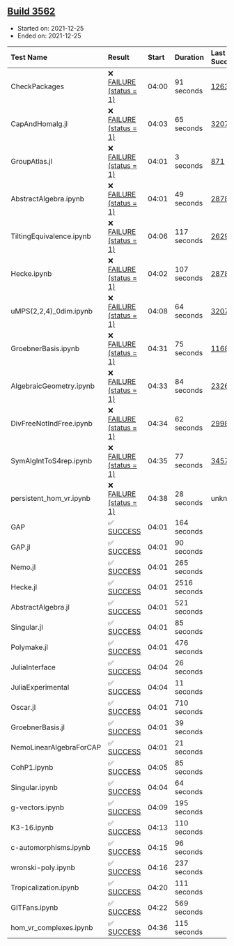 ## [Build 3562](https://oscarci.mathematik.uni-kl.de/job/oscar-stable/3562/)

* Started on: 2021-12-25
* Ended on: 2021-12-25

| Test Name    | Result | Start | Duration | Last Success | First Failure |
|:-------------|:-------|:------|:---------|:-------------|:--------------|
| CheckPackages | ❌ [FAILURE (status = 1)](https://oscarci.mathematik.uni-kl.de/job/oscar-stable/3562/artifact/logs/build-3562/CheckPackages.log) | 04:00 | 91 seconds | [1263](https://oscarci.mathematik.uni-kl.de/job/oscar-stable/1263/) | [1264](https://oscarci.mathematik.uni-kl.de/job/oscar-stable/1264/) |
| CapAndHomalg.jl | ❌ [FAILURE (status = 1)](https://oscarci.mathematik.uni-kl.de/job/oscar-stable/3562/artifact/logs/build-3562/CapAndHomalg.jl.log) | 04:03 | 65 seconds | [3207](https://oscarci.mathematik.uni-kl.de/job/oscar-stable/3207/) | [3208](https://oscarci.mathematik.uni-kl.de/job/oscar-stable/3208/) |
| GroupAtlas.jl | ❌ [FAILURE (status = 1)](https://oscarci.mathematik.uni-kl.de/job/oscar-stable/3562/artifact/logs/build-3562/GroupAtlas.jl.log) | 04:01 | 3 seconds | [871](https://oscarci.mathematik.uni-kl.de/job/oscar-stable/871/) | [872](https://oscarci.mathematik.uni-kl.de/job/oscar-stable/872/) |
| AbstractAlgebra.ipynb | ❌ [FAILURE (status = 1)](https://oscarci.mathematik.uni-kl.de/job/oscar-stable/3562/artifact/logs/build-3562/AbstractAlgebra.ipynb.log) | 04:01 | 49 seconds | [2878](https://oscarci.mathematik.uni-kl.de/job/oscar-stable/2878/) | [2879](https://oscarci.mathematik.uni-kl.de/job/oscar-stable/2879/) |
| TiltingEquivalence.ipynb | ❌ [FAILURE (status = 1)](https://oscarci.mathematik.uni-kl.de/job/oscar-stable/3562/artifact/logs/build-3562/TiltingEquivalence.ipynb.log) | 04:06 | 117 seconds | [2629](https://oscarci.mathematik.uni-kl.de/job/oscar-stable/2629/) | [2630](https://oscarci.mathematik.uni-kl.de/job/oscar-stable/2630/) |
| Hecke.ipynb | ❌ [FAILURE (status = 1)](https://oscarci.mathematik.uni-kl.de/job/oscar-stable/3562/artifact/logs/build-3562/Hecke.ipynb.log) | 04:02 | 107 seconds | [2878](https://oscarci.mathematik.uni-kl.de/job/oscar-stable/2878/) | [2879](https://oscarci.mathematik.uni-kl.de/job/oscar-stable/2879/) |
| uMPS(2,2,4)_0dim.ipynb | ❌ [FAILURE (status = 1)](https://oscarci.mathematik.uni-kl.de/job/oscar-stable/3562/artifact/logs/build-3562/uMPS-2-2-4-_0dim.ipynb.log) | 04:08 | 64 seconds | [3207](https://oscarci.mathematik.uni-kl.de/job/oscar-stable/3207/) | [3208](https://oscarci.mathematik.uni-kl.de/job/oscar-stable/3208/) |
| GroebnerBasis.ipynb | ❌ [FAILURE (status = 1)](https://oscarci.mathematik.uni-kl.de/job/oscar-stable/3562/artifact/logs/build-3562/GroebnerBasis.ipynb.log) | 04:31 | 75 seconds | [1168](https://oscarci.mathematik.uni-kl.de/job/oscar-stable/1168/) | [1169](https://oscarci.mathematik.uni-kl.de/job/oscar-stable/1169/) |
| AlgebraicGeometry.ipynb | ❌ [FAILURE (status = 1)](https://oscarci.mathematik.uni-kl.de/job/oscar-stable/3562/artifact/logs/build-3562/AlgebraicGeometry.ipynb.log) | 04:33 | 84 seconds | [2326](https://oscarci.mathematik.uni-kl.de/job/oscar-stable/2326/) | [2327](https://oscarci.mathematik.uni-kl.de/job/oscar-stable/2327/) |
| DivFreeNotIndFree.ipynb | ❌ [FAILURE (status = 1)](https://oscarci.mathematik.uni-kl.de/job/oscar-stable/3562/artifact/logs/build-3562/DivFreeNotIndFree.ipynb.log) | 04:34 | 62 seconds | [2998](https://oscarci.mathematik.uni-kl.de/job/oscar-stable/2998/) | [2999](https://oscarci.mathematik.uni-kl.de/job/oscar-stable/2999/) |
| SymAlgIntToS4rep.ipynb | ❌ [FAILURE (status = 1)](https://oscarci.mathematik.uni-kl.de/job/oscar-stable/3562/artifact/logs/build-3562/SymAlgIntToS4rep.ipynb.log) | 04:35 | 77 seconds | [3457](https://oscarci.mathematik.uni-kl.de/job/oscar-stable/3457/) | [3458](https://oscarci.mathematik.uni-kl.de/job/oscar-stable/3458/) |
| persistent_hom_vr.ipynb | ❌ [FAILURE (status = 1)](https://oscarci.mathematik.uni-kl.de/job/oscar-stable/3562/artifact/logs/build-3562/persistent_hom_vr.ipynb.log) | 04:38 | 28 seconds | unknown | unknown |
| GAP | ✅ [SUCCESS](https://oscarci.mathematik.uni-kl.de/job/oscar-stable/3562/artifact/logs/build-3562/GAP.log) | 04:01 | 164 seconds |  |  |
| GAP.jl | ✅ [SUCCESS](https://oscarci.mathematik.uni-kl.de/job/oscar-stable/3562/artifact/logs/build-3562/GAP.jl.log) | 04:01 | 90 seconds |  |  |
| Nemo.jl | ✅ [SUCCESS](https://oscarci.mathematik.uni-kl.de/job/oscar-stable/3562/artifact/logs/build-3562/Nemo.jl.log) | 04:01 | 265 seconds |  |  |
| Hecke.jl | ✅ [SUCCESS](https://oscarci.mathematik.uni-kl.de/job/oscar-stable/3562/artifact/logs/build-3562/Hecke.jl.log) | 04:01 | 2516 seconds |  |  |
| AbstractAlgebra.jl | ✅ [SUCCESS](https://oscarci.mathematik.uni-kl.de/job/oscar-stable/3562/artifact/logs/build-3562/AbstractAlgebra.jl.log) | 04:01 | 521 seconds |  |  |
| Singular.jl | ✅ [SUCCESS](https://oscarci.mathematik.uni-kl.de/job/oscar-stable/3562/artifact/logs/build-3562/Singular.jl.log) | 04:01 | 85 seconds |  |  |
| Polymake.jl | ✅ [SUCCESS](https://oscarci.mathematik.uni-kl.de/job/oscar-stable/3562/artifact/logs/build-3562/Polymake.jl.log) | 04:01 | 476 seconds |  |  |
| JuliaInterface | ✅ [SUCCESS](https://oscarci.mathematik.uni-kl.de/job/oscar-stable/3562/artifact/logs/build-3562/JuliaInterface.log) | 04:04 | 26 seconds |  |  |
| JuliaExperimental | ✅ [SUCCESS](https://oscarci.mathematik.uni-kl.de/job/oscar-stable/3562/artifact/logs/build-3562/JuliaExperimental.log) | 04:04 | 11 seconds |  |  |
| Oscar.jl | ✅ [SUCCESS](https://oscarci.mathematik.uni-kl.de/job/oscar-stable/3562/artifact/logs/build-3562/Oscar.jl.log) | 04:01 | 710 seconds |  |  |
| GroebnerBasis.jl | ✅ [SUCCESS](https://oscarci.mathematik.uni-kl.de/job/oscar-stable/3562/artifact/logs/build-3562/GroebnerBasis.jl.log) | 04:01 | 39 seconds |  |  |
| NemoLinearAlgebraForCAP | ✅ [SUCCESS](https://oscarci.mathematik.uni-kl.de/job/oscar-stable/3562/artifact/logs/build-3562/NemoLinearAlgebraForCAP.log) | 04:01 | 21 seconds |  |  |
| CohP1.ipynb | ✅ [SUCCESS](https://oscarci.mathematik.uni-kl.de/job/oscar-stable/3562/artifact/logs/build-3562/CohP1.ipynb.log) | 04:05 | 85 seconds |  |  |
| Singular.ipynb | ✅ [SUCCESS](https://oscarci.mathematik.uni-kl.de/job/oscar-stable/3562/artifact/logs/build-3562/Singular.ipynb.log) | 04:04 | 64 seconds |  |  |
| g-vectors.ipynb | ✅ [SUCCESS](https://oscarci.mathematik.uni-kl.de/job/oscar-stable/3562/artifact/logs/build-3562/g-vectors.ipynb.log) | 04:09 | 195 seconds |  |  |
| K3-16.ipynb | ✅ [SUCCESS](https://oscarci.mathematik.uni-kl.de/job/oscar-stable/3562/artifact/logs/build-3562/K3-16.ipynb.log) | 04:13 | 110 seconds |  |  |
| c-automorphisms.ipynb | ✅ [SUCCESS](https://oscarci.mathematik.uni-kl.de/job/oscar-stable/3562/artifact/logs/build-3562/c-automorphisms.ipynb.log) | 04:15 | 96 seconds |  |  |
| wronski-poly.ipynb | ✅ [SUCCESS](https://oscarci.mathematik.uni-kl.de/job/oscar-stable/3562/artifact/logs/build-3562/wronski-poly.ipynb.log) | 04:16 | 237 seconds |  |  |
| Tropicalization.ipynb | ✅ [SUCCESS](https://oscarci.mathematik.uni-kl.de/job/oscar-stable/3562/artifact/logs/build-3562/Tropicalization.ipynb.log) | 04:20 | 111 seconds |  |  |
| GITFans.ipynb | ✅ [SUCCESS](https://oscarci.mathematik.uni-kl.de/job/oscar-stable/3562/artifact/logs/build-3562/GITFans.ipynb.log) | 04:22 | 569 seconds |  |  |
| hom_vr_complexes.ipynb | ✅ [SUCCESS](https://oscarci.mathematik.uni-kl.de/job/oscar-stable/3562/artifact/logs/build-3562/hom_vr_complexes.ipynb.log) | 04:36 | 115 seconds |  |  |
